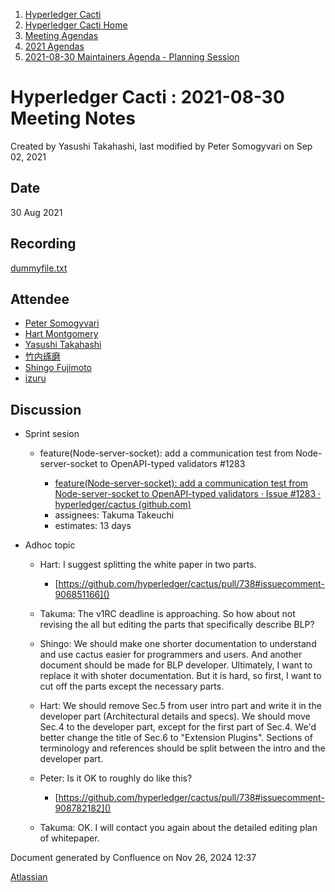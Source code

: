 1. [Hyperledger Cacti](index.html)
2. [Hyperledger Cacti Home](Hyperledger-Cacti-Home_20414469.html)
3. [Meeting Agendas](Meeting-Agendas_20414488.html)
4. [2021 Agendas](2021-Agendas_20414860.html)
5. [2021-08-30 Maintainers Agenda - Planning Session](2021-08-30-Maintainers-Agenda---Planning-Session_20415187.html)

# Hyperledger Cacti : 2021-08-30 Meeting Notes

Created by Yasushi Takahashi, last modified by Peter Somogyvari on Sep 02, 2021

## Date

30 Aug 2021

## Recording

[dummyfile.txt](attachments/20415187/20415189.txt)

## Attendee

- [Peter Somogyvari](https://lf-hyperledger.atlassian.net/wiki/people/557058:cae262a4-be99-4f5e-a36e-bf20a5c795f2?ref=confluence)
- [Hart Montgomery](https://lf-hyperledger.atlassian.net/wiki/people/712020:86f447c0-86dc-43b3-ac03-6a31923bbb84?ref=confluence)
- [Yasushi Takahashi](https://lf-hyperledger.atlassian.net/wiki/people/712020:f5c6f8a6-cbbb-4289-b94b-75a61d6ae0b4?ref=confluence)
- [竹内琢磨](https://lf-hyperledger.atlassian.net/wiki/people/70121:99daf5c8-226c-43d4-9f24-0a46a0546192?ref=confluence)
- [Shingo Fujimoto](https://lf-hyperledger.atlassian.net/wiki/people/712020:14e583f1-56ad-4e76-a373-78870fbd000f?ref=confluence)
- [izuru](https://lf-hyperledger.atlassian.net/wiki/people/625569d1eee0a9006ab7e9d8?ref=confluence)

## Discussion

- Sprint sesion
  
  - feature(Node-server-socket): add a communication test from Node-server-socket to OpenAPI-typed validators #1283
    
    - [feature(Node-server-socket): add a communication test from Node-server-socket to OpenAPI-typed validators · Issue #1283 · hyperledger/cactus (github.com)](https://github.com/hyperledger/cactus/issues/1283)
    - assignees: Takuma Takeuchi
    - estimates: 13 days
- Adhoc topic
  
  - Hart: I suggest splitting the white paper in two parts.
    
    - [https://github.com/hyperledger/cactus/pull/738#issuecomment-906851166]()
  - Takuma: The v1RC deadline is approaching. So how about not revising the all but editing the parts that specifically describe BLP?
  - Shingo: We should make one shorter documentation to understand and use cactus easier for programmers and users. And another document should be made for BLP developer. Ultimately, I want to replace it with shoter documentation. But it is hard, so first, I want to cut off the parts except the necessary parts.
  - Hart: We should remove Sec.5 from user intro part and write it in the developer part (Architectural details and specs). We should move Sec.4 to the developer part, except for the first part of Sec.4. We'd better change the title of Sec.6 to "Extension Plugins". Sections of terminology and references should be split between the intro and the developer part.
  - Peter: Is it OK to roughly do like this?
    
    - [https://github.com/hyperledger/cactus/pull/738#issuecomment-908782182]()
  - Takuma: OK. I will contact you again about the detailed editing plan of whitepaper.

Document generated by Confluence on Nov 26, 2024 12:37

[Atlassian](http://www.atlassian.com/)
